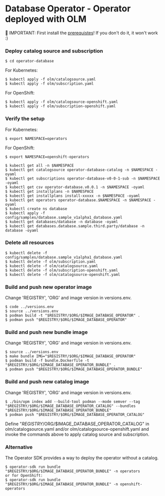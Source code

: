 # Database Operator - Operator deployed with OLM

🔴 IMPORTANT: First install the [prerequistes](Prerequisites.md)! If you don't do it, it won't work :)

### Deploy catalog source and subscription

```
$ cd operator-database
```

For Kubernetes:

```
$ kubectl apply -f olm/catalogsource.yaml
$ kubectl apply -f olm/subscription.yaml 
```

For OpenShift:

```
$ kubectl apply -f olm/catalogsource-openshift.yaml
$ kubectl apply -f olm/subscription-openshift.yaml 
```

### Verify the setup

For Kubernetes:

```
$ export NAMESPACE=operators
```

For OpenShift:

```
$ export NAMESPACE=openshift-operators
```

```
$ kubectl get all -n $NAMESPACE
$ kubectl get catalogsource operator-database-catalog -n $NAMESPACE -oyaml
$ kubectl get subscriptions operator-database-v0-0-1-sub -n $NAMESPACE -oyaml
$ kubectl get csv operator-database.v0.0.1 -n $NAMESPACE -oyaml
$ kubectl get installplans -n $NAMESPACE
$ kubectl get installplans install-xxxxx -n $NAMESPACE -oyaml
$ kubectl get operators operator-database.$NAMESPACE -n $NAMESPACE -oyaml
$ kubectl create ns database   
$ kubectl apply -f config/samples/database.sample_v1alpha1_database.yaml
$ kubectl get databases/database -n database -oyaml
$ kubectl get databases.database.sample.third.party/database -n database -oyaml
```

### Delete all resources

```
$ kubectl delete -f config/samples/database.sample_v1alpha1_database.yaml
$ kubectl delete -f olm/subscription.yaml
$ kubectl delete -f olm/catalogsource.yaml
$ kubectl delete -f olm/subscription-openshift.yaml
$ kubectl delete -f olm/catalogsource-openshift.yaml
```

### Build and push new operator image

Change 'REGISTRY', 'ORG' and image version in versions.env.

```
$ code ../versions.env
$ source ../versions.env
$ podman build -t "$REGISTRY/$ORG/$IMAGE_DATABASE_OPERATOR" .
$ podman push "$REGISTRY/$ORG/$IMAGE_DATABASE_OPERATOR"
```

### Build and push new bundle image

Change 'REGISTRY', 'ORG' and image version in versions.env.

```
$ source ../versions.env
$ make bundle IMG="$REGISTRY/$ORG/$IMAGE_DATABASE_OPERATOR"
$ podman build -f bundle.Dockerfile -t "$REGISTRY/$ORG/$IMAGE_DATABASE_OPERATOR_BUNDLE" .
$ podman push "$REGISTRY/$ORG/$IMAGE_DATABASE_OPERATOR_BUNDLE"
```

### Build and push new catalog image

Change 'REGISTRY', 'ORG' and image version in versions.env.

```
$ ./bin/opm index add --build-tool podman --mode semver --tag "$REGISTRY/$ORG/$IMAGE_DATABASE_OPERATOR_CATALOG" --bundles "$REGISTRY/$ORG/$IMAGE_DATABASE_OPERATOR_BUNDLE"
$ podman push "$REGISTRY/$ORG/$IMAGE_DATABASE_OPERATOR_CATALOG"
```

Define "$REGISTRY/$ORG/$IMAGE_DATABASE_OPERATOR_CATALOG" in olm/catalogsource.yaml and/or olm/catalogsource-openshift.yaml and invoke the commands above to apply catalog source and subscription.

### Alternative

The Operator SDK provides a way to deploy the operator without a catalog.

```
$ operator-sdk run bundle "$REGISTRY/$ORG/$IMAGE_DATABASE_OPERATOR_BUNDLE" -n operators
or for OpenShift:
$ operator-sdk run bundle "$REGISTRY/$ORG/$IMAGE_DATABASE_OPERATOR_BUNDLE" -n openshift-operators
```